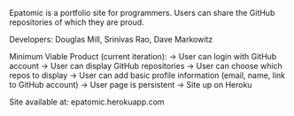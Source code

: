 Epatomic is a portfolio site for programmers. Users can share the GitHub repositories of which they are proud.

Developers: Douglas Mill, Srinivas Rao, Dave Markowitz

Minimum Viable Product (current iteration):
-> User can login with GitHub account
-> User can display GitHub repositories
-> User can choose which repos to display
-> User can add basic profile information (email, name, link to GitHub account)
-> User page is persistent
-> Site up on Heroku

Site available at: epatomic.herokuapp.com
